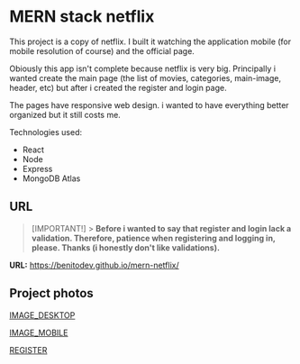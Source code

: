 # MERN stack netflix

This project is a copy of netflix. I built it watching the application mobile (for mobile resolution of course) and the official page.

Obiously this app isn't complete because netflix is very big. Principally i wanted create the main page (the list of movies, categories, main-image, header, etc) but after i created the register and login page.

The pages have responsive web design. i wanted to have everything better organized but it still costs me.

Technologies used:

- React
- Node
- Express
- MongoDB Atlas

## URL

> [IMPORTANT!] > **Before i wanted to say that register and login lack a validation. Therefore, patience when registering and logging in, please. Thanks (i honestly don't like validations).**

**URL:** https://benitodev.github.io/mern-netflix/

## Project photos

[IMAGE_DESKTOP](/photos-md/netflix-md.PNG)

[IMAGE_MOBILE](/photos-md/netflix-md-2.PNG)

[REGISTER](/photos-md/netflix-md-3.PNG)
